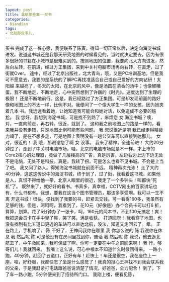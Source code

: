 ```yaml
---
layout: post
title: 北航那些事——买书
categories:
- Diandian
tags:
- 北航那些事儿, 
---
```

买书 完成了这一桩心愿，我便联系了陈寅，得知一切正常以后，决定向海淀书城进发。说道这书城还是我那天研究地图的时候看见的，当时就决定要去，因为有很 多很好的书籍在小城市是很难买到的。按照地图的位置，我要向北大方向进发，然后向左转，在前进，经过方正集团，来到中关村电脑市场再向右转，在直走，过了 街就Over。 途中，经过了北京出版社，北大青鸟，哦，又是PC培训基地。但是我可不愿意去，我要的是系统的了解PC再找准适合自己或自己爱好的方向钻研！太阳越 来越亮了，冬天的太阳，在北京的风中，像是汤圆在清香的汤中；也像醪糟蛋。我不断地走，不断地走，心中突然想到了许巍的《时光》。速度达到了生理的极限！ 还是不断地前行。这是，我已经路过了方正集团。可是却发现前面的路好像和地图上的不太一样，比例不对。我便问了一个像大学生一样的女孩，因为她夹着几本 书。我远远看着她，让她知道我可能会和她对话，以免造成不必要的尴尬。 我 您好，我想到海淀书城，可是找不到路了，麻烦您 女 海淀书城？噢，对，一直向前走，再右转，很近，就到了。 这和我之前地图上的路是一样的，看来我并没有走错，只是地图比例可能有些问题。 我 您说很近是吧 我已经走得精疲力竭了，是在不想多走，可是地图上表明没有一趟公交车可以直接到达那儿。 女 对，很近的！ 我 哦，那谢谢您了啊 女 没事。 我来了精神，全速前进！ 大约20分钟过了，走到了中关村电脑市场，哇，北京的电脑市场就是不一样。才上市的Core2核心的处理器，竟做了几层楼高的广告，真是厉害。左边右边上边下边无处不是电脑，无处不是科技。真是。我转了拐，可是怎么也看不见书城。不会是上当了吧。 我又问了路人。得知海淀书城就在前面不远。 精神再次充沛！ 走了大约40分钟，这这这传说中的海淀书城，终于到了，过了街，我看着这书城，如果他是人，真恨不得给他一拳，北京人眼里的很近，我走了一个多钟头！叫都快“死机”了。 既然来了，就好好的看书。书真多，真幸福，CCTV刚出的百家讲坛也有，什么书都有。我想，要我在这当个图书管理员，那该多享受啊。我可以一生不离 开这书城！很快，便找到了我要的书，赶紧去交钱。可一看得160多，我虽然有足够的钱，但是，呵呵呵，我看到了，花10元（好像是）办个会员卡可以打6 折，算算，划算。花了5分钟办了一张卡，呵，160元的两本书，不到100元搞定！爽！我把这会员卡在手中晃了晃，笑了笑。满是收获。 打道回府！ 我看穿了地图，也没有找到有比五道口更近的车站可以直达北航，没法，知道又走回去了。晕。 正在路上，手机响了， 陈 不好了，王神问我你在哪里 我 你怎么说的 陈 我说你在休息 我 然后呢 陈 可是他没有在房间里找到你，废话 我 然后呢 陈 我说，他去逛北航去了，中午救回来，我可保证了啊，你可一定要在中午之前回来啊！ 我 行，够哥们儿！我就回来。 我嘴上这么说，可心中根本不知道什么时候回得来。 一路小跑，40分钟，赶回了五道口，正好有车！赶快上！车还是很空，我在座位上一座，哇，好舒服，我都快忘了坐是什么感觉了！我真的担心王神找不到我会联系我的父亲，于是我赶紧打电话跟爸爸说清楚了情况，好爸爸，全力配合！ 到了，下了车一路小跑，5分钟便来到了招待所门口。 我刚上楼，便看见陈，
